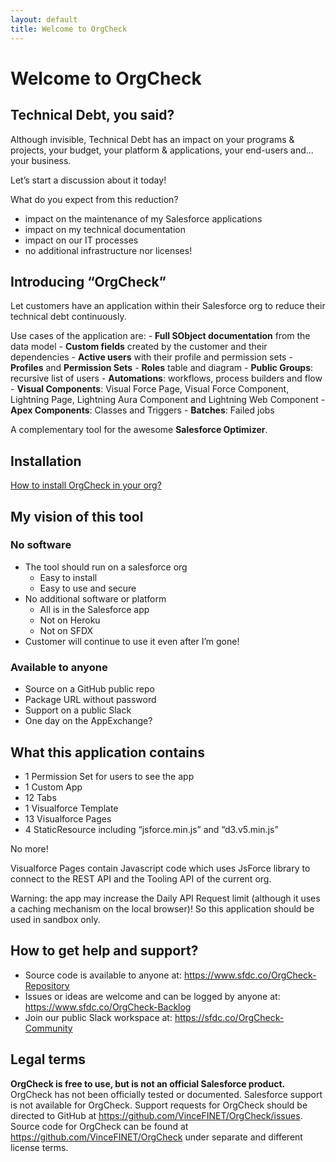 ```yaml
---
layout: default
title: Welcome to OrgCheck
---
```



# Welcome to OrgCheck



## Technical Debt, you said?

Although invisible, Technical Debt has an impact on your programs & projects, your budget, your platform & applications, your end-users and... your business.

Let’s start a discussion about it today!

What do you expect from this reduction? 
- impact on the maintenance of my Salesforce applications
- impact on my technical documentation
- impact on our IT processes
- no additional infrastructure nor licenses!



## Introducing “OrgCheck”

Let customers have an application within their Salesforce org to reduce their technical debt continuously.

Use cases of the application are:
    - **Full SObject documentation** from the data model
    - **Custom fields** created by the customer and their dependencies
    - **Active users** with their profile and permission sets
    - **Profiles** and **Permission Sets**
    - **Roles** table and diagram
    - **Public Groups**: recursive list of users
    - **Automations**: workflows, process builders and flow
    - **Visual Components**: Visual Force Page, Visual Force Component, Lightning Page, Lightning Aura Component and Lightning Web Component
    - **Apex Components**: Classes and Triggers
    - **Batches**: Failed jobs

A complementary tool for the awesome **Salesforce Optimizer**.



## Installation
[How to install OrgCheck in your org?](installation)



## My vision of this tool

### No software
- The tool should run on a salesforce org
  - Easy to install
  - Easy to use and secure
- No additional software or platform 
  - All is in the Salesforce app
  - Not on Heroku 
  - Not on SFDX
- Customer will continue to use it even after I’m gone!

### Available to anyone
- Source on a GitHub public repo
- Package URL without password
- Support on a public Slack
- One day on the AppExchange?



## What this application contains

- 1 Permission Set for users to see the app
- 1 Custom App
- 12 Tabs
- 1 Visualforce Template
- 13 Visualforce Pages
- 4 StaticResource including “jsforce.min.js” and “d3.v5.min.js”

No more!

Visualforce Pages contain Javascript code which uses JsForce library to connect to the REST API and the Tooling API of the current org.

Warning: the app may increase the Daily API Request limit (although it uses a caching mechanism on the local browser)! So this application should be used in sandbox only.



## How to get help and support?

- Source code is available to anyone at: https://www.sfdc.co/OrgCheck-Repository
- Issues or ideas are welcome and can be logged by anyone at: https://www.sfdc.co/OrgCheck-Backlog
- Join our public Slack workspace at: https://sfdc.co/OrgCheck-Community



## Legal terms

**OrgCheck is free to use, but is not an official Salesforce product.** OrgCheck has not been officially tested or documented. Salesforce support is not available for OrgCheck. Support requests for OrgCheck should be directed to GitHub at <a href="https://github.com/VinceFINET/OrgCheck/issues" target="_blank">https://github.com/VinceFINET/OrgCheck/issues</a>. Source code for OrgCheck can be found at <a href="https://github.com/VinceFINET/OrgCheck" target="_blank">https://github.com/VinceFINET/OrgCheck</a> under separate and different license terms.
